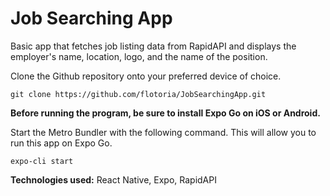 # Job Searching App
Basic app that fetches job listing data from RapidAPI and displays the employer's name, location, logo, and the name of the position.

Clone the Github repository onto your preferred device of choice.
```
git clone https://github.com/flotoria/JobSearchingApp.git
```


**Before running the program, be sure to install Expo Go on iOS or Android.**

Start the Metro Bundler with the following command. This will allow you to run this app on Expo Go.
```
expo-cli start
```

**Technologies used:** React Native, Expo, RapidAPI


